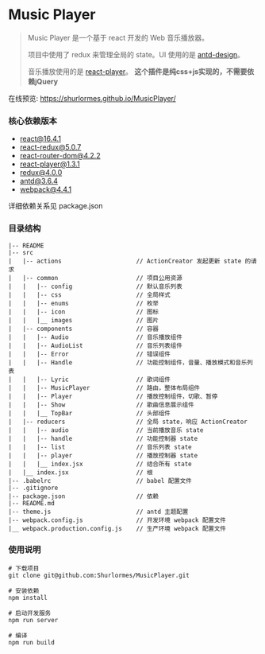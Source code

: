 # Music Player

> Music Player 是一个基于 react 开发的 Web 音乐播放器。
>
> 项目中使用了 redux 来管理全局的 state。UI 使用的是 [antd-design](https://ant.design/docs/react/introduce-cn)。
>
> 音乐播放使用的是 [react-player](https://github.com/CookPete/react-player)。 **这个插件是纯css+js实现的，不需要依赖jQuery**

在线预览: https://shurlormes.github.io/MusicPlayer/

### 核心依赖版本

* react@16.4.1
* react-redux@5.0.7
* react-router-dom@4.2.2
* react-player@1.3.1
* redux@4.0.0
* antd@3.6.4
* webpack@4.4.1

详细依赖关系见 package.json

### 目录结构
	|-- README
	|-- src
	|   |-- actions                     // ActionCreator 发起更新 state 的请求
	|   |-- common                      // 项目公用资源
	|   |   |-- config                  // 默认音乐列表
	|   |   |-- css                     // 全局样式
	|   |   |-- enums                   // 枚举
	|   |   |-- icon                    // 图标
	|   |   |__ images                  // 图片
	|   |-- components                  // 容器
	|   |   |-- Audio                   // 音乐播放组件
	|   |   |-- AudioList               // 音乐列表组件
	|   |   |-- Error                   // 错误组件
	|   |   |-- Handle                  // 功能控制组件，音量、播放模式和音乐列表
	|   |   |-- Lyric                   // 歌词组件
	|   |   |-- MusicPlayer             // 路由，整体布局组件
	|   |   |-- Player                  // 播放控制组件，切歌、暂停
	|   |   |-- Show                    // 歌曲信息展示组件
	|   |   |__ TopBar                  // 头部组件
	|   |-- reducers                    // 全局 state，响应 ActionCreator
	|   |   |-- audio                   // 当前播放音乐 state
	|   |   |-- handle                  // 功能控制器 state
	|   |   |-- list                    // 音乐列表 state
	|   |   |-- player                  // 播放控制器 state
	|   |   |__ index.jsx               // 结合所有 state
	|   |__ index.jsx                   // 根
	|-- .babelrc                        // babel 配置文件
	|-- .gitignore
	|-- package.json                    // 依赖
	|-- README.md
	|-- theme.js                        // antd 主题配置
	|-- webpack.config.js               // 开发环境 webpack 配置文件
	|__ webpack.production.config.js    // 生产环境 webpack 配置文件
	
### 使用说明

	# 下载项目
	git clone git@github.com:Shurlormes/MusicPlayer.git
	
	# 安装依赖
	npm install
	
	# 启动开发服务
	npm run server

	# 编译
	npm run build